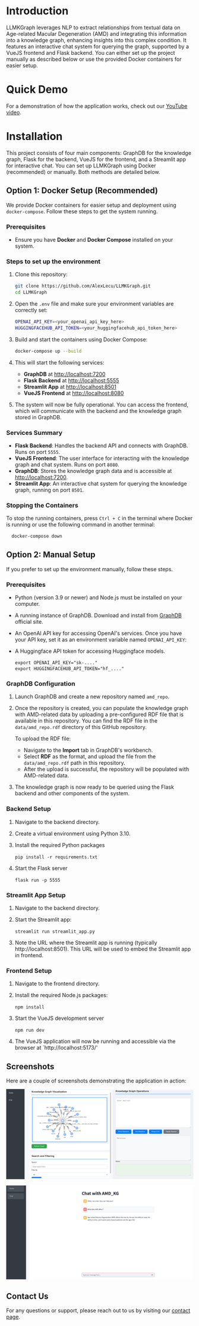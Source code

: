 # Introduction

LLMKGraph leverages NLP to extract relationships from textual data on
Age-related Macular Degeneration (AMD) and integrating this information 
into a knowledge graph, enhancing insights into this complex condition.
It features an interactive chat system for querying the graph, 
supported by a VueJS frontend and Flask backend. You can either set up 
the project manually as described below or use the provided Docker containers 
for easier setup.

# Quick Demo
For a demonstration of how the application works, check out our [YouTube video](https://www.youtube.com/watch?v=0qlS2vuFpTo&t=19s).

# Installation

This project consists of four main components: GraphDB for the knowledge graph, 
Flask for the backend, VueJS for the frontend, and a Streamlit app for interactive 
chat. You can set up LLMKGraph using Docker (recommended) or manually. 
Both methods are detailed below.

## Option 1: Docker Setup (Recommended)

We provide Docker containers for easier setup and deployment using `docker-compose`. Follow these steps to get the system running.

### Prerequisites
- Ensure you have **Docker** and **Docker Compose** installed on your system.

### Steps to set up the environment

1. Clone this repository:

    ```bash
    git clone https://github.com/AlexLecu/LLMKGraph.git
    cd LLMKGraph
    ```

2. Open the `.env` file and make sure your environment variables are correctly set:

    ```bash
    OPENAI_API_KEY=<your_openai_api_key_here>
    HUGGINGFACEHUB_API_TOKEN=<your_huggingfacehub_api_token_here>
    ```

3. Build and start the containers using Docker Compose:

    ```bash
    docker-compose up --build
    ```

4. This will start the following services:
   - **GraphDB** at [http://localhost:7200](http://localhost:7200)
   - **Flask Backend** at [http://localhost:5555](http://localhost:5555)
   - **Streamlit App** at [http://localhost:8501](http://localhost:8501)
   - **VueJS Frontend** at [http://localhost:8080](http://localhost:8080)

5. The system will now be fully operational. You can access the frontend, which will communicate with the backend and the knowledge graph stored in GraphDB.

### Services Summary
- **Flask Backend**: Handles the backend API and connects with GraphDB. Runs on port `5555`.
- **VueJS Frontend**: The user interface for interacting with the knowledge graph and chat system. Runs on port `8080`.
- **GraphDB**: Stores the knowledge graph data and is accessible at [http://localhost:7200](http://localhost:7200).
- **Streamlit App**: An interactive chat system for querying the knowledge graph, running on port `8501`.

### Stopping the Containers
To stop the running containers, press `Ctrl + C` in the terminal where Docker is running or use the following command in another terminal:
   ```bash
     docker-compose down
   ```

## Option 2: Manual Setup
If you prefer to set up the environment manually, follow these steps.

### Prerequisites
- Python (version 3.9 or newer) and Node.js must be installed on your computer.
- A running instance of GraphDB. Download and install 
from [GraphDB](https://www.ontotext.com/products/graphdb/download/) official site.
- An OpenAI API key for accessing OpenAI's services. Once you have your API key, 
set it as an environment variable named `OPENAI_API_KEY`:
- A Huggingface API token for accessing Huggingface models.

      export OPENAI_API_KEY="sk-...."
      export HUGGINGFACEHUB_API_TOKEN="hf_...."

### GraphDB Configuration
1. Launch GraphDB and create a new repository named `amd_repo`.
2. Once the repository is created, you can populate the knowledge graph with 
AMD-related data by uploading a pre-configured RDF file that is available 
in this repository. You can find the RDF file in the `data/amd_repo.rdf` 
directory of this GitHub repository.

   To upload the RDF file:

   - Navigate to the **Import** tab in GraphDB's workbench.
   - Select **RDF** as the format, and upload the file from the `data/amd_repo.rdf` path in this repository.
   - After the upload is successful, the repository will be populated with AMD-related data.

3. The knowledge graph is now ready to be queried using the Flask backend and other components of the system.

### Backend Setup

1. Navigate to the backend directory.
2. Create a virtual environment using Python 3.10.
3. Install the required Python packages

    `pip install -r requirements.txt`

4. Start the Flask server

    `flask run -p 5555`

### Streamlit App Setup

1. Navigate to the backend directory.
2. Start the Streamlit app:

   `streamlit run streamlit_app.py`

3. Note the URL where the Streamlit app is running 
(typically http://localhost:8501). This URL will be used to embed 
the Streamlit app in frontend.

### Frontend Setup

1. Navigate to the frontend directory.
2. Install the required Node.js packages:

   `npm install`

3. Start the VueJS development server

   `npm run dev`

4. The VueJS application will now be running and accessible via the browser at `http://localhost:5173/'

## Screenshots
Here are a couple of screenshots demonstrating the application in action:

![HomePage](screenshots/HomePage.png)

![Chat System](screenshots/ChatPage.png)

## Contact Us

For any questions or support, please reach out to us by visiting our [contact page](https://users.utcluj.ro/~alexlecu/).